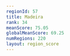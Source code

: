 ```yaml
---
regionId: 57
title: Madeira
rank: 34
meanScore: 75.05
globalMeanScore: 69.25
numRegions: 220
layout: region_score
---
```

